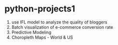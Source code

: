 # python-projects1
1. use IFL model to analyze the quality of bloggers
2. Batch visualization of e-commerce conversion rate
3. Predictive Modeling
4. Choropleth Maps - World & US
